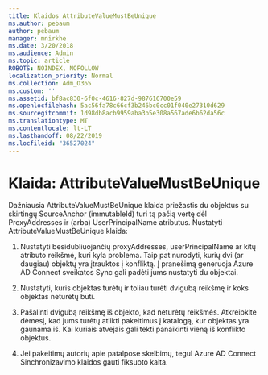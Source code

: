 ```yaml
---
title: Klaidos AttributeValueMustBeUnique
ms.author: pebaum
author: pebaum
manager: mnirkhe
ms.date: 3/20/2018
ms.audience: Admin
ms.topic: article
ROBOTS: NOINDEX, NOFOLLOW
localization_priority: Normal
ms.collection: Adm_O365
ms.custom: ''
ms.assetid: bf8ac830-6f0c-4616-827d-987616700e59
ms.openlocfilehash: 5ac56fa78c66cf3b246bc0cc01f040e27310d629
ms.sourcegitcommit: 1d98db8acb9959aba3b5e308a567ade6b62da56c
ms.translationtype: MT
ms.contentlocale: lt-LT
ms.lasthandoff: 08/22/2019
ms.locfileid: "36527024"
---
```

# <a name="error-attributevaluemustbeunique"></a>Klaida: AttributeValueMustBeUnique

Dažniausia AttributeValueMustBeUnique klaida priežastis du objektus su skirtingų SourceAnchor (immutableId) turi tą pačią vertę dėl ProxyAddresses ir (arba) UserPrincipalName atributus. Nustatyti AttributeValueMustBeUnique klaida:
  
1. Nustatyti besidubliuojančių proxyAddresses, userPrincipalName ar kitų atributo reikšmė, kuri kyla problema. Taip pat nurodyti, kurių dvi (ar daugiau) objektų yra įtrauktos į konfliktą. Į pranešimą generuoja Azure AD Connect sveikatos Sync gali padėti jums nustatyti du objektai.
    
2. Nustatyti, kuris objektas turėtų ir toliau turėti dvigubą reikšmę ir koks objektas neturėtų būti.
    
3. Pašalinti dvigubą reikšmę iš objekto, kad neturėtų reikšmės. Atkreipkite dėmesį, kad jums turėtų atlikti pakeitimus į katalogą, kur objektas yra gaunama iš. Kai kuriais atvejais gali tekti panaikinti vieną iš konflikto objektus.
    
4. Jei pakeitimų autorių apie patalpose skelbimų, tegul Azure AD Connect Sinchronizavimo klaidos gauti fiksuoto kaita.
    

